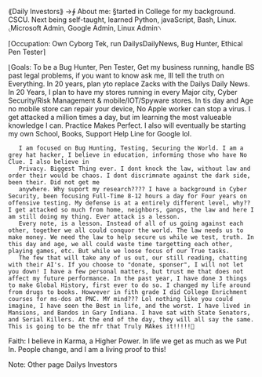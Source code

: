 ⟪Daily Investors⟫
→∲ About me: §tarted in College for my background. CSCU. Next being self-taught, learned Python, javaScript, Bash, Linux.
             ৻Microsoft Admin, Google Admin, Linux Admin৲

⌈Occupation: Own Cyborg Tek, run DailysDailyNews, Bug Hunter, Ethical Pen Tester⌉

⌊Goals: To be a Bug Hunter, Pen Tester, Get my business running, handle BS past legal problems, if you want to know ask me, Ill tell the truth on Everything.
       In 20 years, plan yto replace Zacks with the Dailys Daily News. In 20 Years, I plan to have my stores running in every Major city, Cyber Security/Risk Management &
       mobile/IOT/Spyware stores. In tis day and Age no mobile store can repair your device, No Apple worker can stop a virus. I get attacked a million times a day, but im learning the most valueable knowledge I can. Practice Makes Perfect. I also will eventually be starting my own School, Books, Support Help Line for Google lol.

       I am focused on Bug Hunting, Testing, Securing the World. I am a grey hat hacker, I believe in education, informing those who have No Clue. I also believe in
       Privacy. Biggest Thing ever. I dont knock the law, without law and order their would be chaos. I dont discrimnate against the dark side, been their. Did not get me
       anywhere. Why suport my research???? I have a background in Cyber Security, been focusing Full-Time 8-12 hours a day for Four years on offensive testing. My defense is at a entirely different level, why?? I get attacked so much from home, neighbors, gangs, the law and here I am still doing my thing. Ever attack is a lesson.
       Every note, is a lesson. Instead of all of us going against each other, together we all could conquor the world. The law needs us to make money. We need the law to help secure us while we test, truth. In this day and age, we all could waste time targetting each other, playing games, etc. But while we loose focus of our True tasks.
       The few that will take any of us out, our still reading, chatting with their AI's. If you choose to "donate, sponser", I will not let you down! I have a few personal matters, but trust me that does not affect my future performance. In the past year, I have done 3 things to make Global History, first ever to do so. I changed my life around from drugs to books. Howvever in fith grade I did College Enrichment courses for ms-dos at PNC. MY mind??? Lol nothing like you could imagine, I have seen the Best in life, and the worst. I have lived in Mansions, and Bandos in Gary Indiana. I have sat with State Senators, and Serial Killers. At the end of the day, they will all say the same. This is going to be the mfr that Truly MAkes it!!!!!💯


Faith: I believe in Karma, a Higher Power. In life we get as much as we Put In. People change, and I am a living proof to this!


Note: Other page Dailys Investors


       
